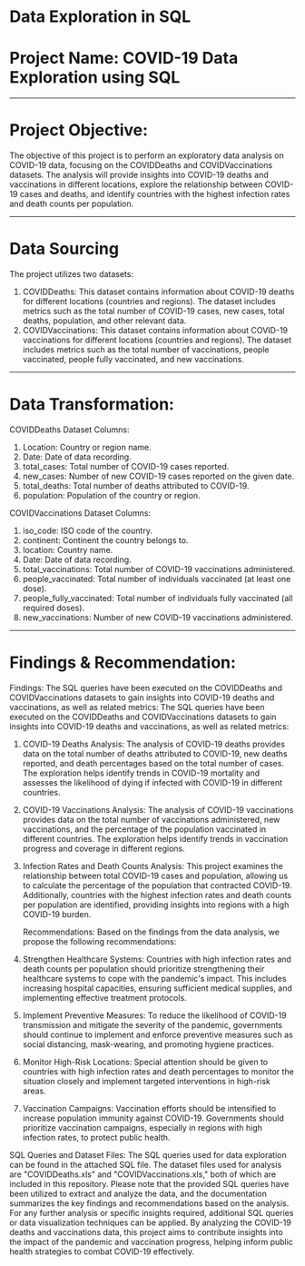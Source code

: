 # Data Exploration in SQL
#  Project Name: COVID-19 Data Exploration using SQL


----
# Project Objective: 
The objective of this project is to perform an exploratory data analysis on COVID-19 data, focusing on the COVIDDeaths and COVIDVaccinations datasets. The analysis will provide insights into COVID-19 deaths and vaccinations in different locations, explore the relationship between COVID-19 cases and deaths, and identify countries with the highest infection rates and death counts per population.



-----
# Data Sourcing
The project utilizes two datasets:
1. COVIDDeaths: This dataset contains information about COVID-19 deaths for different locations (countries and regions). The dataset includes metrics such as the total number of COVID-19 cases, new cases, total deaths, population, and other relevant data.
2. COVIDVaccinations: This dataset contains information about COVID-19 vaccinations for different locations (countries and regions). The dataset includes metrics such as the total number of vaccinations, people vaccinated, people fully vaccinated, and new vaccinations.



----
# Data Transformation:

COVIDDeaths Dataset Columns:
1. Location: Country or region name.
2. Date: Date of data recording.
3. total_cases: Total number of COVID-19 cases reported.
4. new_cases: Number of new COVID-19 cases reported on the given date.
5. total_deaths: Total number of deaths attributed to COVID-19.
6. population: Population of the country or region.

COVIDVaccinations Dataset Columns:
1. iso_code: ISO code of the country.
2. continent: Continent the country belongs to.
3. location: Country name.
4. Date: Date of data recording.
5. total_vaccinations: Total number of COVID-19 vaccinations administered.
6. people_vaccinated: Total number of individuals vaccinated (at least one dose).
7. people_fully_vaccinated: Total number of individuals fully vaccinated (all required doses).
8. new_vaccinations: Number of new COVID-19 vaccinations administered.




----
# Findings & Recommendation:
 Findings:
The SQL queries have been executed on the COVIDDeaths and COVIDVaccinations datasets to gain insights into COVID-19 deaths and vaccinations, as well as related metrics:
The SQL queries have been executed on the COVIDDeaths and COVIDVaccinations datasets to gain insights into COVID-19 deaths and vaccinations, as well as related metrics:

1. COVID-19 Deaths Analysis:
    The analysis of COVID-19 deaths provides data on the total number of deaths attributed to COVID-19, new deaths reported, and death percentages based on the total number of cases.
    The exploration helps identify trends in COVID-19 mortality and assesses the likelihood of dying if infected with COVID-19 in different countries.
2. COVID-19 Vaccinations Analysis:
   The analysis of COVID-19 vaccinations provides data on the total number of vaccinations administered, new vaccinations, and the percentage of the population vaccinated in different countries.
   The exploration helps identify trends in vaccination progress and coverage in different regions.
3. Infection Rates and Death Counts Analysis:
   This project examines the relationship between total COVID-19 cases and population, allowing us to calculate the percentage of the population that contracted COVID-19.
   Additionally, countries with the highest infection rates and death counts per population are identified, providing insights into regions with a high COVID-19 burden.

   Recommendations:
 Based on the findings from the data analysis, we propose the following recommendations:

 1. Strengthen Healthcare Systems: Countries with high infection rates and death counts per population should prioritize strengthening their healthcare systems to cope with the pandemic's impact. This includes increasing hospital capacities, ensuring sufficient medical supplies, and implementing effective treatment protocols.

 2. Implement Preventive Measures: To reduce the likelihood of COVID-19 transmission and mitigate the severity of the pandemic, governments should continue to implement and enforce preventive measures such as social distancing, mask-wearing, and promoting hygiene practices.

 3. Monitor High-Risk Locations: Special attention should be given to countries with high infection rates and death percentages to monitor the situation closely and implement targeted interventions in high-risk areas.

 4. Vaccination Campaigns: Vaccination efforts should be intensified to increase population immunity against COVID-19. Governments should prioritize vaccination campaigns, especially in regions with high infection rates, to protect public health.

SQL Queries and Dataset Files:
The SQL queries used for data exploration can be found in the attached SQL file. The dataset files used for analysis are "COVIDDeaths.xls" and "COVIDVaccinations.xls," both of which are included in this repository.
Please note that the provided SQL queries have been utilized to extract and analyze the data, and the documentation summarizes the key findings and recommendations based on the analysis.
For any further analysis or specific insights required, additional SQL queries or data visualization techniques can be applied. 
By analyzing the COVID-19 deaths and vaccinations data, this project aims to contribute insights into the impact of the pandemic and vaccination progress, helping inform public health strategies to combat COVID-19 effectively.




